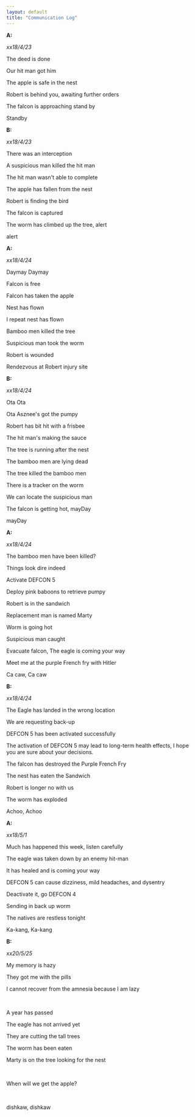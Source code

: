 ```yaml
---
layout: default
title: "Communication Log"
---
```


<p><b>A:</b></p>
<p><i>xx18/4/23</i></p>
<p>The deed is done</p>
<p>Our hit man got him</p>
<p>The apple is safe in the nest</p>
<p>Robert is behind you, awaiting further orders</p>
<p>The falcon is approaching stand by</p>
<p>Standby</p>

<p><b>B:</b></p>
<p><i>xx18/4/23</i></p>
<p>There was an interception</p>
<p>A suspicious man killed the hit man</p>
<p>The hit man wasn't able to complete</p>
<p>The apple has fallen from the nest</p>
<p>Robert is finding the bird</p>
<p>The falcon is captured</p>
<p>The worm has climbed up the tree, alert</p>
<p>alert</p>

<p><b>A:</b></p>
<p><i>xx18/4/24</i></p>
<p>Daymay Daymay</p>
<p>Falcon is free</p>
<p>Falcon has taken the apple</p>
<p>Nest has flown</p>
<p>I repeat nest has flown</p>
<p>Bamboo men killed the tree</p>
<p>Suspicious man took the worm</p>
<p>Robert is wounded</p>
<p>Rendezvous at Robert injury site</p>

<p><b>B:</b></p>
<p><i>xx18/4/24</i></p>
<p>Ota Ota</p>
<p>Ota Asznee's got the pumpy</p>
<p>Robert has bit hit with a frisbee</p>
<p>The hit man's making the sauce</p>
<p>The tree is running after the nest</p>
<p>The bamboo men are lying dead</p>
<p>The tree killed the bamboo men</p>
<p>There is a tracker on the worm</p>
<p>We can locate the suspicious man</p>
<p>The falcon is getting hot, mayDay</p>
<p>mayDay</p>

<p><b>A:</b></p>
<p><i>xx18/4/24</i></p>
<p>The bamboo men have been killed?</p>
<p>Things look dire indeed</p>
<p>Activate DEFCON 5</p>
<p>Deploy pink baboons to retrieve pumpy</p>
<p>Robert is in the sandwich</p>
<p>Replacement man is named Marty</p>
<p>Worm is going hot</p>
<p>Suspicious man caught</p>
<p>Evacuate falcon, The eagle is coming your way</p>
<p>Meet me at the purple French fry with Hitler</p>
<p>Ca caw, Ca caw</p>

<p><b>B:</b></p>
<p><i>xx18/4/24</i></p>
<p>The Eagle has landed in the wrong location</p>
<p>We are requesting back-up</p>
<p>DEFCON 5 has been activated successfully</p>
<p>The activation of DEFCON 5 may lead to long-term health effects, I hope you are sure about your decisions.</p>
<p>The falcon has destroyed the Purple French Fry</p>
<p>The nest has eaten the Sandwich</p>
<p>Robert is longer no with us</p>
<p>The worm has exploded</p>
<p>Achoo, Achoo</p>

<p><b>A:</b></p>
<p><i>xx18/5/1</i></p>
<p>Much has happened this week, listen carefully</p>
<p>The eagle was taken down by an enemy hit-man</p>
<p>It has healed and is coming your way</p>
<p>DEFCON 5 can cause dizziness, mild headaches, and dysentry</p>
<p>Deactivate it, go DEFCON 4</p>
<p>Sending in back up worm</p>
<p>The natives are restless tonight</p>
<p>Ka-kang, Ka-kang</p>

<p><b>B:</b></p>
<p><i>xx20/5/25</i></p>
<p>My memory is hazy</p>
<p>They got me with the pills</p>
<p>I cannot recover from the amnesia because I am lazy</p>
<br/>
<p>A year has passed</p>
<p>The eagle has not arrived yet</p>
<p>They are cutting the tall trees</p>
<p>The worm has been eaten</p>
<p>Marty is on the tree looking for the nest</p>
<br/>
<p>When will we get the apple?</p>
<br/>
<p>dishkaw, dishkaw</p>
